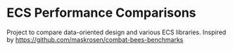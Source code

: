 # ECS Performance Comparisons

Project to compare data-oriented design and various ECS libraries.
Inspired by https://github.com/maskrosen/combat-bees-benchmarks 
